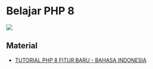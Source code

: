 # Belajar PHP 8
<img src="https://www.php.net/images/php8/logo_php8.svg">

## Material
- [TUTORIAL PHP 8 FITUR BARU - BAHASA INDONESIA](https://www.youtube.com/watch?v=CZPmqu6rMdo)